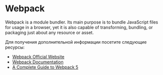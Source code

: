 # Webpack

Webpack is a module bundler. Its main purpose is to bundle JavaScript files for usage in a browser, yet it is also capable of transforming, bundling, or packaging just about any resource or asset.

Для получения дополнительной информации посетите следующие ресурсы:

- [Webpack Official Website](https://webpack.js.org/)
- [Webpack Documentation](https://webpack.js.org/concepts/)
- [A Complete Guide to Webpack 5](https://www.valentinog.com/blog/webpack)
